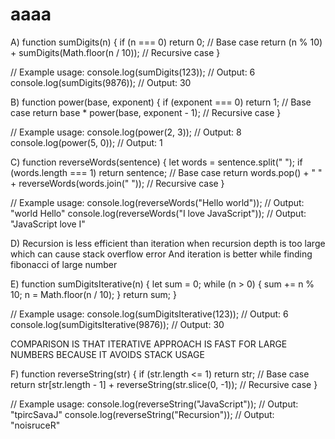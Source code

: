 # aaaa
A)  function sumDigits(n) {
    if (n === 0) return 0;  // Base case
    return (n % 10) + sumDigits(Math.floor(n / 10));  // Recursive case
}

// Example usage:
console.log(sumDigits(123));  // Output: 6
console.log(sumDigits(9876)); // Output: 30

B)  function power(base, exponent) {
    if (exponent === 0) return 1; // Base case
    return base * power(base, exponent - 1); // Recursive case
}

// Example usage:
console.log(power(2, 3));  // Output: 8
console.log(power(5, 0));  // Output: 1

C)  function reverseWords(sentence) {
    let words = sentence.split(" ");
    if (words.length === 1) return sentence;  // Base case
    return words.pop() + " " + reverseWords(words.join(" "));  // Recursive case
}

// Example usage:
console.log(reverseWords("Hello world"));  // Output: "world Hello"
console.log(reverseWords("I love JavaScript"));  // Output: "JavaScript love I"

D) Recursion is less efficient than iteration when recursion depth is too large which can cause stack overflow error 
   And iteration is better while finding fibonacci of large number

E)  function sumDigitsIterative(n) {
    let sum = 0;
    while (n > 0) {
        sum += n % 10;
        n = Math.floor(n / 10);
    }
    return sum;
}

// Example usage:
console.log(sumDigitsIterative(123));  // Output: 6
console.log(sumDigitsIterative(9876)); // Output: 30

   COMPARISON IS THAT ITERATIVE APPROACH IS FAST FOR LARGE NUMBERS BECAUSE IT AVOIDS STACK USAGE

 F) function reverseString(str) {
    if (str.length <= 1) return str;  // Base case
    return str[str.length - 1] + reverseString(str.slice(0, -1));  // Recursive case
}

// Example usage:
console.log(reverseString("JavaScript"));  // Output: "tpircSavaJ"
console.log(reverseString("Recursion"));   // Output: "noisruceR"
  
